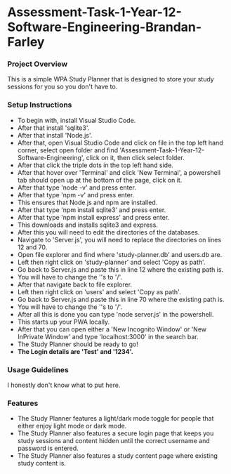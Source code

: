 # Assessment-Task-1-Year-12-Software-Engineering-Brandan-Farley

### Project Overview
This is a simple WPA Study Planner that is designed to store your study sessions for you so you don't have to.

### Setup Instructions
* To begin with, install Visual Studio Code.
* After that install 'sqlite3'.
* After that install 'Node.js'.
* After that, open Visual Studio Code and click on file in the top left hand corner, select open folder and find 'Assessment-Task-1-Year-12-Software-Engineering', click on it, then click select folder.
* After that click the triple dots in the top left hand side.
* After that hover over 'Terminal' and click 'New Terminal', a powershell tab should open up at the bottom of the page, click on it.
* After that type 'node -v' and press enter.
* After that type 'npm -v' and press enter.
* This ensures that Node.js and npm are installed.
* After that type 'npm install sqlite3' and press enter.
* After that type 'npm install express' and press enter.
* This downloads and installs sqlite3 and express.
* After this you will need to edit the directories of the databases.
* Navigate to 'Server.js', you will need to replace the directories on lines 12 and 70.
* Open file explorer and find where 'study-planner.db' and users.db are.
* Left then right click on 'study-planner' and select 'Copy as path'.
* Go back to Server.js and paste this in line 12 where the existing path is.
* You will have to change the '\'s to '/'.
* After that navigate back to file explorer.
* Left then right click on 'users' and select 'Copy as path'.
* Go back to Server.js and paste this in line 70 where the existing path is.
* You will have to change the '\'s to '/'.
* After all this is done you can type 'node server.js' in the powershell.
* This starts up your PWA locally.
* After that you can open either a 'New Incognito Window' or 'New InPrivate Window' and type 'localhost:3000' in the search bar.
* The Study Planner should be ready to go!
* **The Login details are 'Test' and '1234'.**

### Usage Guidelines
I honestly don't know what to put here.

### Features
* The Study Planner features a light/dark mode toggle for people that either enjoy light mode or dark mode.
* The Study Planner also features a secure login page that keeps you study sessions and content hidden until the correct username and password is entered.
* The Study Planner also features a study content page where existing study content is.

